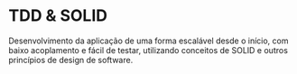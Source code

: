 # TDD & SOLID
Desenvolvimento da aplicação de uma forma escalável desde o início, com baixo acoplamento e fácil de testar, utilizando conceitos de SOLID e outros princípios de design de software.